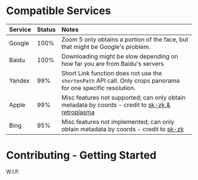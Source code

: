 # Compatible Services
Service|Status|Notes
:------|:-----|:----
Google |100%  |Zoom 5 only obtains a portion of the face, but that might be Google's problem.
Baidu  |100%  |Downloading might be slow depending on how far you are from Baidu's servers
Yandex |99%   |Short Link function does not use the `shortenPath` API call. Only crops panorama for one specific resolution.
Apple  |99%   |Misc features not supported; can only obtain metadata by coords - credit to [sk-zk & retroplasma](https://github.com/juanpisuribe13/sv-dlp/blob/master/CREDITS)
Bing   |95%   |Misc features not implemented; can only obtain metadata by coords - credit to [sk-zk](https://github.com/juanpisuribe13/sv-dlp/blob/master/CREDITS)

# Contributing - Getting Started
W.I.P.